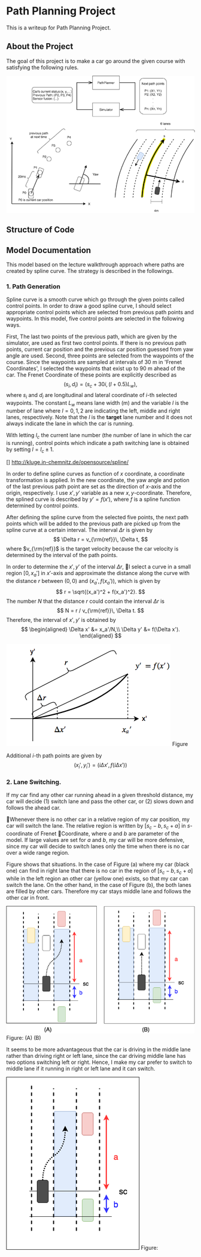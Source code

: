 # Path Planning Project

This is a writeup for Path Planning Project.

## About the Project

The goal of this project is to make a car go around the given course with satisfying the following rules.

![](./img/ProjectConfig.png)

## Structure of Code


## Model Documentation

This model based on the lecture walkthrough approach where paths are created by spline curve. The strategy is described in the followings.

### 1. Path Generation

Spline curve is a smooth curve which go through the given points called control points. In order to draw a good spline curve, I should select appropriate control points which are selected from previous path points and waypoints. In this model, five control points are selected in the following ways.

First, The last two points of the previous path, which are given by the simulator, are used as first two control points. If there is no previous path points, current car position and the previous car position guessed from yaw angle are used. Second, three points are selected from the waypoints of the course. Since the waypoints are sampled at intervals of 30 m in 'Frenet Coordinates', I selected the waypoints that exist up to 90 m ahead of the car.
The Frenet Coordinate of these points are explicitly described as
$$
  (s_i, d_i) = (s_c + 30i, (l + 0.5)L_w ),
$$
where $s_i$ and $d_i$ are longitudinal and lateral coordinate of $i$-th selected waypoints. The constant $L_w$ means lane width (m) and the variable $l$ is the number of lane where $l=0, 1, 2$ are indicating the left, middle and right lanes, respectively.
Note that the $l$ is the **target** lane number and it does not always indicate the lane in which the car is running.

With letting $l_c$ the current lane number (the number of lane in which the car is running), control points which indicate a path switching lane is obtained by setting $l = l_c \pm 1$.

[] http://kluge.in-chemnitz.de/opensource/spline/

In order to define spline curves as function of $x$ coordinate, a coordinate transformation is applied. In the new coordinate, the yaw angle and potion of the last previous path point are set as the direction of $x$-axis and the origin, respectively. I use $x', y'$ variable as a new $x, y$-coordinate. Therefore, the splined curve is described by $y' = f(x')$, where $f$ is a spline function determined by control points.

After defining the spline curve from the selected five points, the next path points which will be added to the previous path are picked up from the spline curve at a certain interval. The interval $\Delta r$ is given by
$$
\Delta r = v_{\rm{ref}}\, \Delta t,
$$
where $v_{\rm{ref}}$ is the target velocity because the car velocity is determined by the interval of the path points.

In order to determine the $x', y'$ of the interval $\Delta r$, I select a curve in a small region $[0, x_a']$ in $x'$-axis and approximate the distance along the curve with the distance $r$ between $(0, 0)$ and $(x_a', f(x_a'))$, which is given by
$$
  r = \sqrt{(x_a')^2 + f(x_a')^2}.
$$
The number $N$ that the distance $r$ could contain the interval $\Delta r$ is
$$
 N = r / v_{\rm{ref}}\, \Delta t.
$$
Therefore, the interval of $x', y'$ is obtained by
$$
\begin{aligned}
  \Delta x' &= x_a'/N,\\
  \Delta y' &= f(\Delta x').
\end{aligned}
$$

![SplineSample](./img/SplineSample.png?)
Figure

Additional $i$-th path points are given by
$$
  (x_i', y_i') = (i\Delta x', f(i\Delta x'))
$$
### 2. Lane Switching.

If my car find any other car running ahead in a given threshold distance, my car will decide (1) switch lane and pass the other car, or (2) slows down and follows the ahead car.

Whenever there is no other car in a relative region of my car position, my car will switch the lane. The relative region is written by $[s_c - b, s_c + a]$ in $s$-coordinate of Frenet Coordinate, where $a$ and $b$ are parameter of the model. If large values are set for $a$ and $b$, my car will be more defensive, since my car will decide to switch lanes only the time when there is no car over a wide range region.

Figure shows that situations. In the case of Figure (a) where my car (black one) can find in right lane that there is no car in the region of $[s_c-b, s_c + a]$ while in the left region an other car (yellow one) exists, so that my car can switch the lane. On the other hand, in the case of Figure (b), the both lanes are filled by other cars. Therefore my car stays middle lane and follows the other car in front.

![SwitchLane](./img/SwitchLane.png)
Figure: (A) (B)

It seems to be more advantageous that the car is driving in the middle lane rather than driving right or left lane, since the car driving middle lane has two options switching left or right. Hence, I make my car prefer to switch to middle lane if it running in right or left lane and it can switch.

![SwitchLane](./img/SwitchToMiddleLane.png)
Figure:
